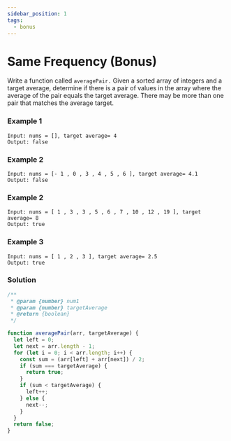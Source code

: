 ```yaml
---
sidebar_position: 1
tags:
  - bonus
---
```


# Same Frequency (Bonus)

Write a function called <code>averagePair.</code> Given a sorted array of integers and a target average, determine if there is a pair of values ​​in the array where the average of the pair equals the target average. There may be more than one pair that matches the average target.

### Example 1

```
Input: nums = [], target average= 4
Output: false
```

### Example 2

```
Input: nums = [- 1 , 0 , 3 , 4 , 5 , 6 ], target average= 4.1
Output: false
```

### Example 2

```
Input: nums = [ 1 , 3 , 3 , 5 , 6 , 7 , 10 , 12 , 19 ], target average= 8
Output: true
```

### Example 3

```
Input: nums = [ 1 , 2 , 3 ], target average= 2.5
Output: true
```

### Solution

```jsx
/**
 * @param {number} num1
 * @param {number} targetAverage
 * @return {boolean}
 */

function averagePair(arr, targetAverage) {
  let left = 0;
  let next = arr.length - 1;
  for (let i = 0; i < arr.length; i++) {
    const sum = (arr[left] + arr[next]) / 2;
    if (sum === targetAverage) {
      return true;
    }
    if (sum < targetAverage) {
      left++;
    } else {
      next--;
    }
  }
  return false;
}
```

<!-- averagePair ([ 1 , 2 , 3 ], 2.5 ) // true
averagePair ([ 1 , 3 , 3 , 5 , 6 , 7 , 10 , 12 , 19 ], 8 ) // true
averagePair ([- 1 , 0 , 3 , 4 , 5 , 6 ], 4.1 ) // false
averagePair ([], 4 ) // false  -->

